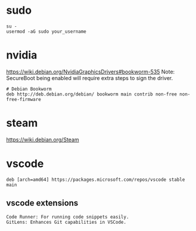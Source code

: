 # sudo
```
su -
usermod -aG sudo your_username
```

# nvidia
https://wiki.debian.org/NvidiaGraphicsDrivers#bookworm-535
Note: SecureBoot being enabled will require extra steps to sign the driver. 

```/etc/apt/sources.list
# Debian Bookworm
deb http://deb.debian.org/debian/ bookworm main contrib non-free non-free-firmware
```

# steam

https://wiki.debian.org/Steam

# vscode
``` /etc/apt/sources.d/
deb [arch=amd64] https://packages.microsoft.com/repos/vscode stable main
```
## vscode extensions
    Code Runner: For running code snippets easily.
    GitLens: Enhances Git capabilities in VSCode.

